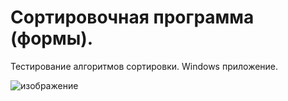 # Сортировочная программа (формы).

Тестирование алгоритмов сортировки. Windows приложение.

![изображение](https://user-images.githubusercontent.com/78896451/109722278-89734380-7bbd-11eb-9c6f-354558a15b56.png)
